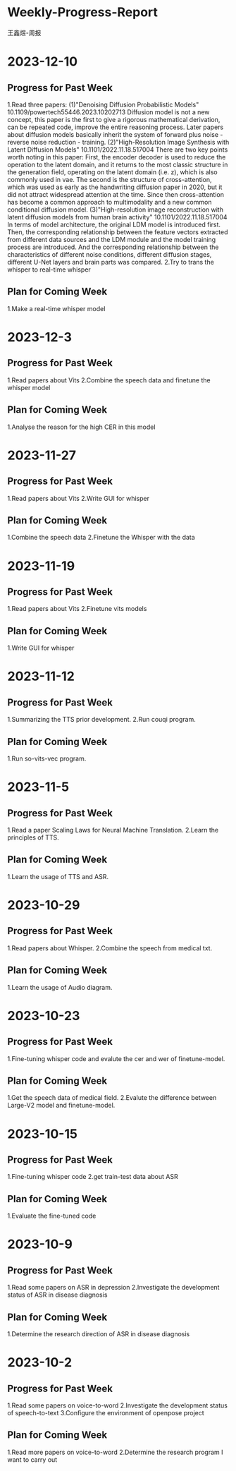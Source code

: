 # Weekly-Progress-Report
王鑫煜-周报
# 2023-12-10
## Progress for Past Week
1.Read three papers:
(1)"Denoising Diffusion Probabilistic Models" 
10.1109/powertech55446.2023.10202713 
Diffusion model is not a new concept, this paper is the first to give a rigorous mathematical derivation, can be repeated code, improve the entire reasoning process. Later papers about diffusion models basically inherit the system of forward plus noise - reverse noise reduction - training.
(2)"High-Resolution Image Synthesis with Latent Diffusion Models"
10.1101/2022.11.18.517004 
There are two key points worth noting in this paper: First, the encoder decoder is used to reduce the operation to the latent domain, and it returns to the most classic structure in the generation field, operating on the latent domain (i.e. z), which is also commonly used in vae. The second is the structure of cross-attention, which was used as early as the handwriting diffusion paper in 2020, but it did not attract widespread attention at the time. Since then cross-attention has become a common approach to multimodality and a new common conditional diffusion model.
(3)"High-resolution image reconstruction with latent diffusion models from human brain activity"
10.1101/2022.11.18.517004 
In terms of model architecture, the original LDM model is introduced first. Then, the corresponding relationship between the feature vectors extracted from different data sources and the LDM module and the model training process are introduced. And the corresponding relationship between the characteristics of different noise conditions, different diffusion stages, different U-Net layers and brain parts was compared.
2.Try to trans the whisper to real-time whisper
## Plan for Coming Week
1.Make a real-time whisper model

# 2023-12-3
## Progress for Past Week
1.Read papers about Vits
2.Combine the speech data and finetune the whisper model
## Plan for Coming Week
1.Analyse the reason for the high CER in this model

# 2023-11-27
## Progress for Past Week
1.Read papers about Vits
2.Write GUI for whisper
## Plan for Coming Week
1.Combine the speech data
2.Finetune the Whisper with the data

# 2023-11-19
## Progress for Past Week
1.Read papers about Vits
2.Finetune vits models 
## Plan for Coming Week
1.Write GUI for whisper

# 2023-11-12
## Progress for Past Week
1.Summarizing the TTS prior development. 
2.Run couqi program.
## Plan for Coming Week
1.Run so-vits-vec program.

# 2023-11-5
## Progress for Past Week
1.Read a paper Scaling Laws for Neural Machine Translation. 
2.Learn the principles of TTS.
## Plan for Coming Week
1.Learn the usage of TTS and ASR.

# 2023-10-29
## Progress for Past Week
1.Read papers about Whisper.
2.Combine the speech from medical txt.
## Plan for Coming Week
1.Learn the usage of Audio diagram.

# 2023-10-23
## Progress for Past Week
1.Fine-tuning whisper code and evalute the cer and wer of finetune-model.
## Plan for Coming Week
1.Get the speech data of medical field.
2.Evalute the difference between Large-V2 model and finetune-model.

# 2023-10-15
## Progress for Past Week
1.Fine-tuning whisper code
2.get train-test data about ASR
## Plan for Coming Week
1.Evaluate the fine-tuned code

# 2023-10-9
## Progress for Past Week
1.Read some papers on ASR in depression
2.Investigate the development status of ASR in disease diagnosis
## Plan for Coming Week
1.Determine the research direction of ASR in disease diagnosis

# 2023-10-2
## Progress for Past Week
1.Read some papers on voice-to-word
2.Investigate the development status of speech-to-text
3.Configure the environment of openpose project
## Plan for Coming Week
1.Read more papers on voice-to-word
2.Determine the research program I want to carry out



